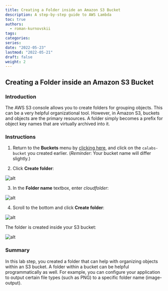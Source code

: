 ```yaml
---
title: Creating a Folder inside an Amazon S3 Bucket
description: A step-by-step guide to AWS Lambda 
toc: true
authors:
  - roman-kurnovskii
tags:
categories:
series:
date: "2022-05-23"
lastmod: "2022-05-21"
draft: false
weight: 2
---
```


## Creating a Folder inside an Amazon S3 Bucket

### Introduction

The AWS S3 console allows you to create folders for grouping objects. This can be a very helpful organizational tool. However, in Amazon S3, buckets and objects are the primary resources. A folder simply becomes a prefix for object key names that are virtually archived into it.

### Instructions

1. Return to the **Buckets** menu by [clicking here](https://s3.console.aws.amazon.com/s3/home?region=us-west-2), and click on the `calabs-bucket` you created earlier. (_Reminder_: Your bucket name will differ slightly.)

2. Click **Create folder**:

![alt](./img/image-20220228120115-6-59510218-2d4c-4bca-a2c2-8d79a4652f17.png)

3. In the **Folder name** textbox, enter _cloudfolder_:

![alt](./img/image-306c8dfa-34e7-4168-b41a-8f96b0fd7c43.png)

4. Scroll to the bottom and click **Create folder**:

![alt](./img/image-54956ce9-3da6-42d7-a57d-511dba74804f.png)

The folder is created inside your S3 bucket:

![alt](./img/image-4d8c42e9-e49b-4e95-a586-de932f5366d4.png)

### Summary

In this lab step, you created a folder that can help with organizing objects within an S3 bucket. A folder within a bucket can be helpful programmatically as well. For example, you can configure your application to output certain file types (such as PNG) to a specific folder name (image-output).
